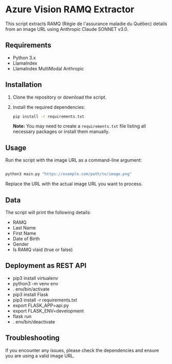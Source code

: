 
# Azure Vision RAMQ Extractor

This script extracts RAMQ (Régie de l'assurance maladie du Québec) details from an image URL using Anthropic Claude SONNET v3.0.

## Requirements

- Python 3.x
- LlamaIndex
- LlamaIndex MultiModal Anthropic

## Installation

1. Clone the repository or download the script.
2. Install the required dependencies:

   ```bash
   pip install -r requirements.txt
   ```

   **Note:** You may need to create a `requirements.txt` file listing all necessary packages or install them manually.

## Usage

Run the script with the image URL as a command-line argument:

```bash

python3 main.py "https://example.com/path/to/image.png"
```

Replace the URL with the actual image URL you want to process.

## Data

The script will print the following details:

- RAMQ
- Last Name
- First Name
- Date of Birth
- Gender
- Is RAMQ vlaid (true or false)

## Deployment as REST API

- pip3 install virtualenv
- python3 -m venv env
- . env/bin/activate
- pip3 install Flask
- pip3 install -r requirements.txt
- export FLASK_APP=api.py
- export FLASK_ENV=development
- flask run
- . env/bin/deactivate

## Troubleshooting

If you encounter any issues, please check the dependencies and ensure you are using a valid image URL.
